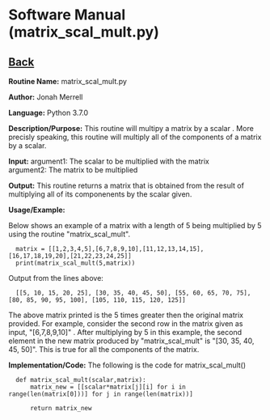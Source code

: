 # Software Manual (matrix_scal_mult.py)

## [Back](../softwaremanual)

**Routine Name:**           matrix_scal_mult.py

**Author:** Jonah Merrell

**Language:** Python 3.7.0

**Description/Purpose:** This routine will multipy a matrix by a scalar . More precisly speaking, this
 routine will multiply all of the components of a matrix by a scalar.

**Input:** argument1: The scalar to be multiplied with the matrix<br>
		   argument2: The matrix to be multiplied
		   
**Output:** This routine returns a matrix that is obtained from the result of multiplying all of its
  componenents by the scalar given. 

**Usage/Example:**

Below shows an example of a matrix with a length of 5 being multiplied by 5 using the routine
 "matrix_scal_mult". 

      matrix = [[1,2,3,4,5],[6,7,8,9,10],[11,12,13,14,15],[16,17,18,19,20],[21,22,23,24,25]]
      print(matrix_scal_mult(5,matrix))

Output from the lines above:

      [[5, 10, 15, 20, 25], [30, 35, 40, 45, 50], [55, 60, 65, 70, 75], [80, 85, 90, 95, 100], [105, 110, 115, 120, 125]]

The above matrix printed is the 5 times greater then the original matrix provided. For example, consider the second
 row in the matrix given as input, "[6,7,8,9,10]" . After multiplying by 5 in this example, the second element
 in the new matrix produced by "matrix_scal_mult" is "[30, 35, 40, 45, 50]". This is true for all the components of the matrix.

**Implementation/Code:** The following is the code for matrix_scal_mult()


      def matrix_scal_mult(scalar,matrix):
          matrix_new = [[scalar*matrix[j][i] for i in range(len(matrix[0]))] for j in range(len(matrix))]
      
          return matrix_new


